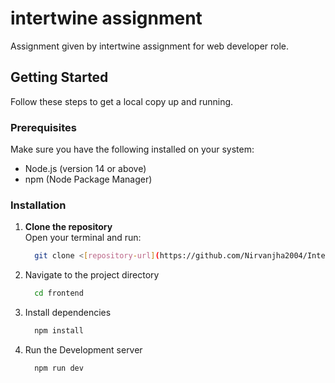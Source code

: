 # intertwine assignment

Assignment given by intertwine assignment for web developer role.

## Getting Started

Follow these steps to get a local copy up and running.

### Prerequisites

Make sure you have the following installed on your system:
- Node.js (version 14 or above)
- npm (Node Package Manager)

### Installation

1. **Clone the repository**  
   Open your terminal and run:
   ```bash
     git clone <[repository-url](https://github.com/Nirvanjha2004/Intertwine-ass.git)>
3. Navigate to the project directory
   ```bash
     cd frontend

4. Install dependencies
   ```bash
     npm install

5. Run the Development server
   ```bash
     npm run dev



